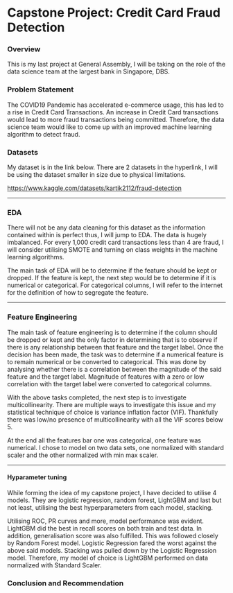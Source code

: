 # Capstone Project: Credit Card Fraud Detection

### Overview

This is my last project at General Assembly, I will be taking on the role of the data science team at the largest bank in Singapore, DBS.

### Problem Statement

The COVID19 Pandemic has accelerated e-commerce usage, this has led to a rise in Credit Card Transactions. An increase in Credit Card transactions would lead to more fraud transactions being committed. Therefore, the data science team would like to come up with an improved machine learning algorithm to detect fraud.

### Datasets

My dataset is in the link below. There are 2 datasets in the hyperlink, I will be using the dataset smaller in size due to physical limitations.

https://www.kaggle.com/datasets/kartik2112/fraud-detection 

---

### EDA

There will not be any data cleaning for this dataset as the information contained within is perfect thus, I will jump to EDA. The data is hugely imbalanced. For every 1,000 credit card transactions less than 4 are fraud, I will consider utilising SMOTE and turning on class weights in the machine learning algorithms. 

The main task of EDA will be to determine if the feature should be kept or dropped. If the feature is kept, the next step would be to determine if it is numerical or categorical. For categorical columns, I will refer to the internet for the definition of how to segregate the feature.

---

### Feature Engineering

The main task of feature engineering is to determine if the column should be dropped or kept and the only factor in determining that is to observe if there is any relationship between that feature and the target label. Once the decision has been made, the task was to determine if a numerical feature is to remain numerical or be converted to categorical. This was done by analysing whether there is a correlation between the magnitude of the said feature and the target label. Magnitude of features with a zero or low correlation with the target label were converted to categorical columns.

With the above tasks completed, the next step is to investigate multicollinearity. There are multiple ways to investigate this issue and my statistical technique of choice is variance inflation factor (VIF). Thankfully there was low/no presence of multicollinearity with all the VIF scores below 5.

At the end all the features bar one was categorical, one feature was numerical. I chose to model on two data sets, one normalized with standard scaler and the other normalized with min max scaler.

---

#### Hyparameter tuning

While forming the idea of my capstone project, I have decided to utilise 4 models. They are logistic regression, random forest, LightGBM and last but not least, utilising the best hyperparameters from each model, stacking.

Utilising ROC, PR curves and more, model performance was evident. LightGBM did the best in recall scores on both train and test data. In addition, generalisation score was also fulfilled. This was followed closely by Random Forest model. Logistic Regression fared the worst against the above said models. Stacking was pulled down by the Logistic Regression model. Therefore, my model of choice is LightGBM performed on data normalized with Standard Scaler.

### Conclusion and Recommendation
